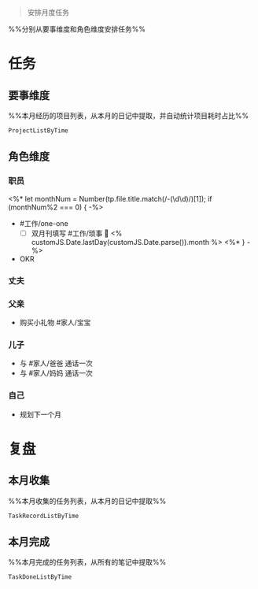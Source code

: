 > 安排月度任务

%%分别从要事维度和角色维度安排任务%%

# 任务

## 要事维度
%%本月经历的项目列表，从本月的日记中提取，并自动统计项目耗时占比%%
```periodic-para
ProjectListByTime
```

## 角色维度
### 职员
<%* let monthNum = Number(tp.file.title.match(/-(\d\d)/)[1]); if (monthNum%2 === 0) { -%>
- #工作/one-one 
	- [ ] 双月刊填写 #工作/琐事 📅 <% customJS.Date.lastDay(customJS.Date.parse()).month %>
<%* } -%>
- OKR
### 丈夫
### 父亲
- 购买小礼物 #家人/宝宝 
### 儿子
- 与 #家人/爸爸 通话一次
- 与 #家人/妈妈 通话一次
### 自己
- 规划下一个月

# 复盘
## 本月收集
%%本月收集的任务列表，从本月的日记中提取%%
```periodic-para
TaskRecordListByTime
```

## 本月完成
%%本月完成的任务列表，从所有的笔记中提取%%
```periodic-para
TaskDoneListByTime
```

